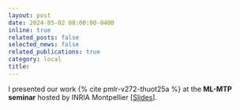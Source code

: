 ```yaml
---
layout: post
date: 2024-05-02 08:00:00-0400
inline: true
related_posts: false
selected_news: false
related_publications: true
category: local
title: 
---
```


I presented our work {% cite pmlr-v272-thuot25a %} at the <strong>ML-MTP seminar</strong> hosted by INRIA Montpellier [<a href="https://victorthuot.github.io/assets/pdf/slides_ML-MTP_may2024.pdf">Slides</a>].
